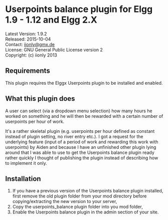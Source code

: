 Userpoints balance plugin for Elgg 1.9 - 1.12 and Elgg 2.X
==========================================================

Latest Version: 1.9.2  
Released: 2015-10-04  
Contact: iionly@gmx.de  
License: GNU General Public License version 2  
Copyright: (c) iionly 2013


Requirements
------------

This plugin requires the Elggx Userpoints plugin to be installed and enabled.


What this plugin does
---------------------

A user can select (via a dropdown menu selection) how many hours he worked on something and he will then be rewarded with a certain number of userpoints per hour of work.

It's a rather skeletal plugin (e.g. userpoints per hour defined as constant instead of plugin setting, no river entry etc.). I got a request for the underlying feature (input of a period of work and rewarding this work with userpoints) by Aiden and because I have an unfinished other plugin lying around that I was able to use to get the Userpoints balance plugin ready rather quickly I thought of publishing the plugin instead of describing how to implement it only.


Installation
------------

1. If you have a previous version of the Userpoints balance plugin installed, first remove the old plugin folder from your mod directory before copying/extracting the new version to your server,
1. Copy the userpoints_balance plugin folder into you mod folder,
2. Enable the Userpoints balance plugin in the admin section of your site.
